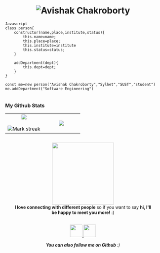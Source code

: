 <h1 align="center">
  <img src="https://github.com/clonedSemicolon/clonedSemicolon/blob/main/Avishak%20Chakroborty.gif" alt="Avishak Chakroborty" />
</h1>

```
Javascript
class person{
    constructor(name,place,institute,status){
        this.name=name;
        this.place=place;
        this.institute=institute
        this.status=status;
    }

    addDepartment(dept){
        this.dept=dept;
    }
}

const me=new person("Avishak Chakroborty","Sylhet","SUST","student")
me.addDepartment("Software Engineering")


```
 
### My Github Stats
<table border="0" align="center">
<tr border="0">
<td width="50%" align="center">
  
  <img  align="center"  src="https://github-readme-stats.vercel.app/api?username=clonedSemicolon&theme=cobalt&show_icons=true&count_private=true" />
  <br></br>
  <img  title="🔥 Get streak stats for your profile at git.io/streak-stats" alt="Mark streak" src="https://github-readme-streak-stats.herokuapp.com/?user=clonedSemicolon&theme=dark&hide_border=true" />


  
</td>

<td width="50%" align="center">

  <img  align="center"  src="https://github-readme-stats.anuraghazra1.vercel.app/api/top-langs/?username=clonedSemicolon&theme=dark&hide_border=true&no-bg=true&no-frame=true&langs_count=10"/>

  </td>

</tr>
</table>

<div align="center"  width="100%" style = "margin: 30px;">
    <img src="https://media.giphy.com/media/3oFyD4yCrbo29sDhZe/giphy.gif" width = 200>
    <br/>
    <b margin-5>I love connecting with different people</b> so if you want to say <b>hi, I'll be happy to meet you more!</b> :)
    <br/>
    <br/>
   
    
                
<p>
    <a href="https://www.facebook.com/avishak.aurgho.cb">
        <img src="https://raw.githubusercontent.com/get-icon/geticon/master/icons/facebook.svg" height=40px>
    <a/>
        <a href="https://www.linkedin.com/in/avishak-chakroborty-03aa5b1b7/">
        <img src="https://raw.githubusercontent.com/get-icon/geticon/master/icons/linkedin-icon.svg" height=40px>
    <a/>   
<p/>
            
            
<em><b>You can also follow me on Github</b> :)</em>
</div>

  





